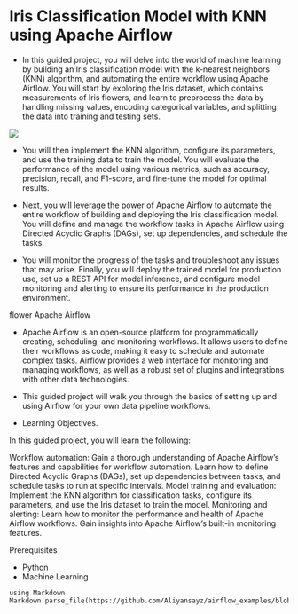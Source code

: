 # Iris Classification Model with KNN using Apache Airflow


* In this guided project, you will delve into the world of machine learning by building an Iris classification model with the k-nearest neighbors (KNN) algorithm, and automating the entire workflow using Apache Airflow. You will start by exploring the Iris dataset, 
which contains measurements of Iris flowers, and learn to preprocess the data by handling missing values, encoding categorical variables, and splitting the data into training and testing sets. 


![](https://cf-courses-data.s3.us.cloud-object-storage.appdomain.cloud/IND-GPXX0DNQEN/images/iris_flower_img.png)




* You will then implement the KNN algorithm, configure its parameters, and use the training data to train the model. You will evaluate the performance of the model using various metrics, such as accuracy, precision, recall, and F1-score, and fine-tune the model for optimal results.

* Next, you will leverage the power of Apache Airflow to automate the entire workflow of building and deploying the Iris classification model. You will define and manage the workflow tasks in Apache Airflow using Directed Acyclic Graphs (DAGs), set up dependencies, and schedule the tasks. 
* You will monitor the progress of the tasks and troubleshoot any issues that may arise. 
Finally, you will deploy the trained model for production use, set up a REST API for model inference, and configure model monitoring and alerting to ensure its performance in the production environment.

flower
Apache Airflow

* Apache Airflow is an open-source platform for programmatically creating, scheduling, and monitoring workflows. 
It allows users to define their workflows as code, making it easy to schedule and automate complex tasks. 
Airflow provides a web interface for monitoring and managing workflows, as well as a robust set of plugins and integrations with other data technologies. 
* This guided project will walk you through the basics of setting up and using Airflow for your own data pipeline workflows.

* Learning Objectives.


In this guided project, you will learn the following:

Workflow automation: Gain a thorough understanding of Apache Airflow’s features and capabilities for workflow automation. 
Learn how to define Directed Acyclic Graphs (DAGs), set up dependencies between tasks, and schedule tasks to run at specific intervals.
Model training and evaluation: Implement the KNN algorithm for classification tasks, configure its parameters, and use the Iris dataset to train the model.
Monitoring and alerting: Learn how to monitor the performance and health of Apache Airflow workflows. Gain insights into Apache Airflow’s built-in monitoring features.


Prerequisites

* Python
* Machine Learning

````@eval
using Markdown
Markdown.parse_file(https://github.com/Aliyansayz/airflow_examples/blob/main/ML_project_using_airflow/A)%20Airflow%20Server.md)

````
